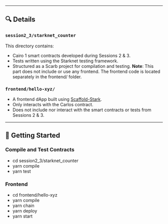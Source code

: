 
---

## 🔍 Details

### `session2_3/starknet_counter`

This directory contains:

- Cairo 1 smart contracts developed during Sessions 2 & 3.
- Tests written using the Starknet testing framework.
- Structured as a Scarb project for compilation and testing.
**Note**: This part does not include or use any frontend. The frontend code is located separately in the frontend/ folder. 

### `frontend/hello-xyz/`

- A frontend dApp built using [Scaffold-Stark](https://github.com/OnlyDustXYZ/scaffold-stark).
- Only interacts with the Carlos contract.
- Does not include nor interact with the smart contracts or tests from Sessions 2 & 3.
---

## 🚀 Getting Started

### Compile and Test Contracts

- cd session2_3/starknet_counter
- yarn compile
- yarn test


### Frontend

- cd frontend/hello-xyz
- yarn compile
- yarn chain
- yarn deploy
- yarn start
